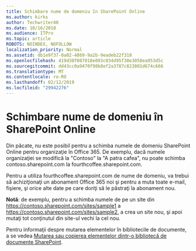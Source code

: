 ```yaml
---
title: Schimbare nume de domeniu în SharePoint Online
ms.author: kirks
author: Techwriter40
ms.date: 10/16/2018
ms.audience: ITPro
ms.topic: article
ROBOTS: NOINDEX, NOFOLLOW
localization_priority: Normal
ms.assetid: db1e9f37-0a02-4869-9a2b-9eadeb22f318
ms.openlocfilehash: 419d30f087018e093c034d95f30e3058ea953d5c
ms.sourcegitcommit: dd43cc0a9470f98b8ef2a3787c823801d674c666
ms.translationtype: MT
ms.contentlocale: ro-RO
ms.lasthandoff: 02/12/2019
ms.locfileid: "29942276"
---
```

# <a name="change-domain-name-in-sharepoint-online"></a>Schimbare nume de domeniu în SharePoint Online

Din păcate, nu este posibil pentru a schimba numele de domeniu SharePoint Online pentru organizaţie în Office 365. De exemplu, dacă numele organizaţiei se modifică la "Contoso" la "A patra cafea", nu poate schimba contoso.sharepoint.com la fourthcoffee.sharepoint.com.
  
Pentru a utiliza fourthcoffee.sharepoint.com de nume de domeniu, va trebui să achiziţionaţi un abonament Office 365 noi şi pentru a muta toate e-mail, fişiere, şi orice alte date pe care doriţi să le păstraţi la abonament nou.
  
 **Notă**: de exemplu, pentru a schimba numele de pe un site din https://contoso.sharepoint.com/sites/sample1 a https://contoso.sharepoint.com/sites/sample2, a crea un site nou, şi apoi mutaţi tot conţinutul din site-ul vechi la cel nou. 
  
Pentru informaţii despre mutarea elementelor în bibliotecile de documente, a se vedea [Mutarea sau copierea elementelor dintr-o bibliotecă de documente SharePoint](https://go.microsoft.com/fwlink/?linkid=2025831).
  

